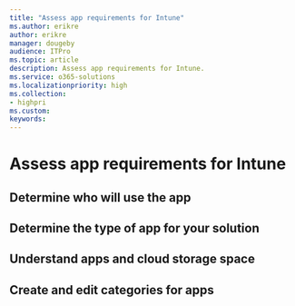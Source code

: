 ```yaml
---
title: "Assess app requirements for Intune"
ms.author: erikre
author: erikre
manager: dougeby
audience: ITPro
ms.topic: article
description: Assess app requirements for Intune.
ms.service: o365-solutions
ms.localizationpriority: high
ms.collection:
- highpri
ms.custom:
keywords:
---
```


# Assess app requirements for Intune



## Determine who will use the app

## Determine the type of app for your solution

## Understand apps and cloud storage space

## Create and edit categories for apps